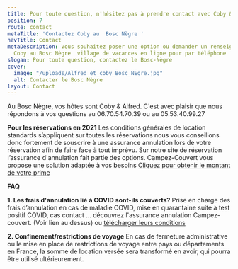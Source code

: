 ```yaml
---
title: Pour toute question, n'hésitez pas à prendre contact avec Coby & Alfred
position: 7
route: contact
metaTitle: 'Contactez Coby au  Bosc Nègre '
navTitle: Contact
metaDescription: Vous souhaitez poser une option ou demander un renseignement ? Contactez
  Coby au Bosc Nègre  village de vacances en ligne pour par téléphone
slogan: Pour toute question, contactez le Bosc-Nègre
cover:
  image: "/uploads/Alfred_et_coby_Bosc_NEgre.jpg"
  alt: Contacter le Bosc Nègre
layout: Contact
---
```


Au Bosc Nègre, vos hôtes sont Coby & Alfred. C'est avec plaisir que nous répondons à vos questions au 06.70.54.70.39 ou au 05.53.40.99.27 



**Pour les réservations en 2021**
Les conditions générales de location standards s’appliquent sur toutes les réservations nous vous conseillons donc fortement de souscrire à une assurance annulation lors de votre réservation afin de faire face à tout imprévu.
Sur notre site de réservation l’assurance d'annulation fait partie des options.
Campez-Couvert vous propose une solution adaptée à vos besoins
[Cliquez pour obtenir le montant de votre prime](https://www.campez-couvert.com/)

**FAQ**  

**1. Les frais d'annulation lié à COVID sont-ils couverts?**
Prise en charge des frais d’annulation en cas de maladie COVID, mise en quarantaine suite à test positif COVID, cas contact … découvrez l'assurance annulation Campez-couvert. (Voir lien au dessus) ou [télécharger leurs conditions](https://www.fichier-pdf.fr/2021/02/21/assurance-annulation/) 

**2. Confinement/restrictions de voyage**
En cas de fermeture administrative ou le mise en place de restrictions de voyage entre pays ou départements en France, la somme de location versée sera transformé en avoir, qui pourra être utilisé ultérieurement.





